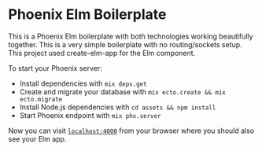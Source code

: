 # Phoenix Elm Boilerplate

This is a Phoenix Elm boilerplate with both technologies working beautifully together. This is a very simple boilerplate with no routing/sockets setup. This project used create-elm-app for the Elm component.

To start your Phoenix server:

  * Install dependencies with `mix deps.get`
  * Create and migrate your database with `mix ecto.create && mix ecto.migrate`
  * Install Node.js dependencies with `cd assets && npm install`
  * Start Phoenix endpoint with `mix phx.server`

Now you can visit [`localhost:4000`](http://localhost:4000) from your browser where you should also see your Elm app.
